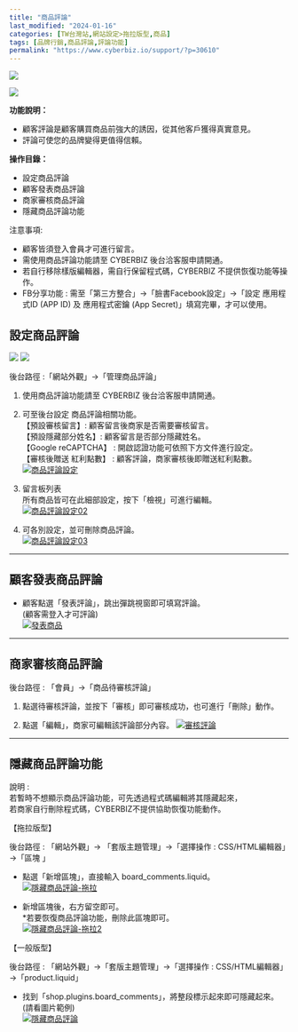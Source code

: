 ```yaml
---
title: "商品評論"
last_modified: "2024-01-16"
categories: [TW台灣站,網站設定>拖拉版型,商品]
tags: [品牌行銷,商品評論,評論功能]
permalink: "https://www.cyberbiz.io/support/?p=30610"
---
```


![](https://www.cyberbiz.io/support/wp-content/uploads/適用站別.png)

[![](https://www.cyberbiz.io/support/wp-content/uploads/台灣站.png)](https://www.cyberbiz.io/support/?page_id=2490)

**功能說明：**  

* 顧客評論是顧客購買商品前強大的誘因，從其他客戶獲得真實意見。
* 評論可使您的品牌變得更值得信賴。

**操作目錄：**

* 設定商品評論
* 顧客發表商品評論
* 商家審核商品評論
* 隱藏商品評論功能

注意事項:  

* 顧客皆須登入會員才可進行留言。
* 需使用商品評論功能請至 CYBERBIZ 後台洽客服申請開通。
* 若自行移除樣版編輯器，需自行保留程式碼，CYBERBIZ 不提供恢復功能等操作。
* FB分享功能 : 需至「第三方整合」→「臉書Facebook設定」→「設定 應用程式ID (APP ID) 及 應用程式密鑰 (App Secret)」填寫完畢，才可以使用。



## 設定商品評論

[![](https://www.cyberbiz.io/support/wp-content/uploads/商品評論00.png)](https://www.cyberbiz.io/support/wp-content/uploads/商品評論00.png) [![](https://www.cyberbiz.io/support/wp-content/uploads/商品評論00-1.png)](https://www.cyberbiz.io/support/wp-content/uploads/商品評論00-1.png)  

後台路徑 :「網站外觀」→「管理商品評論」  


1. 使用商品評論功能請至 CYBERBIZ 後台洽客服申請開通。


2. 可至後台設定 商品評論相關功能。  
【預設審核留言】:  顧客留言後商家是否需要審核留言。  
【預設隱藏部分姓名】:  顧客留言是否部分隱藏姓名。  
【Google reCAPTCHA】 :  開啟認證功能可依照下方文件進行設定。  
【審核後贈送 紅利點數】 :  顧客評論，商家審核後即贈送紅利點數。  
[![商品評論設定](https://www.cyberbiz.io/support/wp-content/uploads/商品評論01.png)](https://www.cyberbiz.io/support/wp-content/uploads/商品評論01.png)



3. 留言板列表   
所有商品皆可在此細部設定，按下「檢視」可進行編輯。  
[![商品評論設定02](https://www.cyberbiz.io/support/wp-content/uploads/商品評論02.png)](https://www.cyberbiz.io/support/wp-content/uploads/商品評論02.png)



4. 可各別設定，並可刪除商品評論。  
[![商品評論設定03](https://www.cyberbiz.io/support/wp-content/uploads/商品評論03.png)](https://www.cyberbiz.io/support/wp-content/uploads/商品評論03.png)

* * *

## 顧客發表商品評論

* 顧客點選「發表評論」，跳出彈跳視窗即可填寫評論。  
(顧客需登入才可評論)  
[![發表商品](https://www.cyberbiz.io/support/wp-content/uploads/商品評論04.png)](https://www.cyberbiz.io/support/wp-content/uploads/商品評論04.png)

* * *



## 商家審核商品評論


後台路徑 : 「會員」→「商品待審核評論」  


1. 點選待審核評論，並按下「審核」即可審核成功，也可進行「刪除」動作。


2. 點選「編輯」，商家可編輯該評論部分內容。
[![審核評論](https://www.cyberbiz.io/support/wp-content/uploads/商品評論05.png)](https://www.cyberbiz.io/support/wp-content/uploads/商品評論05.png)

* * *



## 隱藏商品評論功能



說明 :  
若暫時不想顯示商品評論功能，可先透過程式碼編輯將其隱藏起來，  
若商家自行刪除程式碼，CYBERBIZ不提供協助恢復功能動作。




【拖拉版型】

後台路徑 : 「網站外觀」→ 「套版主題管理」→「選擇操作 : CSS/HTML編輯器」→「區塊 」  


* 點選「新增區塊」，直接輸入 board_comments.liquid。  
[![隱藏商品評論-拖拉](https://www.cyberbiz.io/support/wp-content/uploads/商品評論08.png)](https://www.cyberbiz.io/support/wp-content/uploads/商品評論08.png)

* 新增區塊後，右方留空即可。   
*若要恢復商品評論功能，刪除此區塊即可。  
[![隱藏商品評論-拖拉2](https://www.cyberbiz.io/support/wp-content/uploads/商品評論09.png)](https://www.cyberbiz.io/support/wp-content/uploads/商品評論09.png)

【一般版型】

後台路徑 : 「網站外觀」→「套版主題管理」→「選擇操作 : CSS/HTML編輯器」→「product.liquid」  


* 找到「shop.plugins.board_comments」，將整段標示起來即可隱藏起來。(請看圖片範例)  
[![隱藏商品評論](https://www.cyberbiz.io/support/wp-content/uploads/商品評論07.png)](https://www.cyberbiz.io/support/wp-content/uploads/商品評論07.png)

